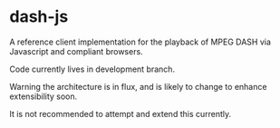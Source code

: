 dash-js
=======

A reference client implementation for the playback of MPEG DASH via Javascript and compliant browsers.

Code currently lives in development branch.

Warning the architecture is in flux, and is likely to change to enhance extensibility soon.

It is not recommended to attempt and extend this currently.